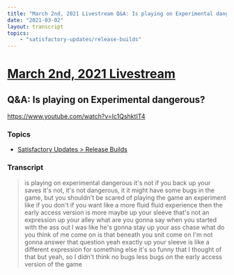 ```yaml
---
title: "March 2nd, 2021 Livestream Q&A: Is playing on Experimental dangerous?"
date: "2021-03-02"
layout: transcript
topics:
    - "satisfactory-updates/release-builds"
---
```

# [March 2nd, 2021 Livestream](../2021-03-02.md)
## Q&A: Is playing on Experimental dangerous?
https://www.youtube.com/watch?v=Ic1QshktIT4

### Topics
* [Satisfactory Updates > Release Builds](../topics/satisfactory-updates/release-builds.md)

### Transcript

> is playing on experimental dangerous it's not if you back up your saves it's not, it's not dangerous, it it might have some bugs in the game, but you shouldn't be scared of playing the game an experiment like if you don't if you want like a more fluid fluid experience then the early access version is more maybe up your sleeve that's not an expression up your alley what are you gonna say when you started with the ass out I was like he's gonna stay up your ass chase what do you think of me come on is that beneath you snit come on I'm not gonna answer that question yeah exactly up your sleeve is like a different expression for something else it's so funny that I thought of that but yeah, so I didn't think no bugs less bugs on the early access version of the game
